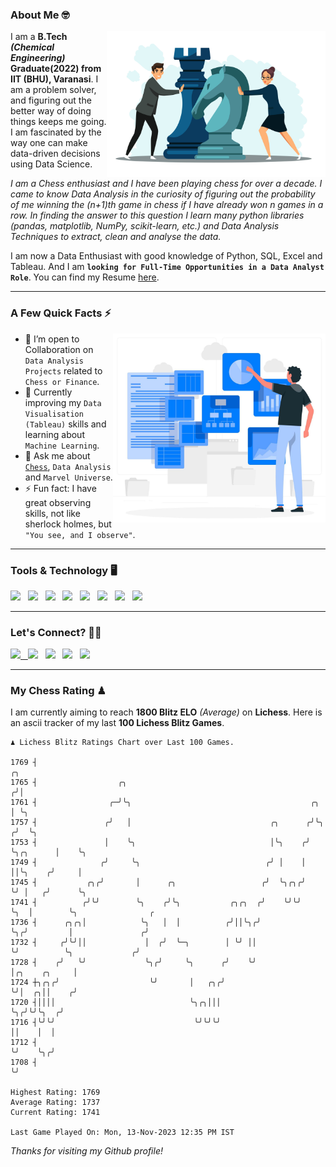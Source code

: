 ### About Me 🤓
<img align="right" alt="Coding" width="350" src="https://github.com/Laxman-Lakhan/Laxman-Lakhan/blob/master/Assets/Chess_Vector.jpg">   

I am a **B.Tech** _**(Chemical Engineering)**_ **Graduate(2022) from IIT (BHU), Varanasi**. I am a problem solver, and figuring out the better way of doing things keeps me going. I am fascinated by the way one can make data-driven decisions using Data Science. 

_I am a Chess enthusiast and I have been playing chess for over a decade. I came to know Data Analysis in the curiosity of figuring out the probability of me winning the (n+1)th game in chess if I have already won n games in a row. In finding the answer to this question I learn many python libraries (pandas, matplotlib, NumPy, scikit-learn, etc.) and Data Analysis Techniques to extract, clean and analyse the data._

I am now a Data Enthusiast with good knowledge of Python, SQL, Excel and Tableau. And I am **`looking for Full-Time Opportunities in a Data Analyst Role`**. You can find my Resume
 [here](https://drive.google.com/file/d/1UIOoogRLj5eGQFQBkuvMmTISZVdl2Ok7/view?usp=sharing).


---

### A Few Quick Facts ⚡️
<img align="right" alt="Coding" width="340" src="https://github.com/Laxman-Lakhan/Laxman-Lakhan/blob/master/Assets/Data_Vector.jpg">   

- 🤝 I’m open to Collaboration on `Data Analysis Projects` related to `Chess or Finance`.
- 📖 Currently improving my `Data Visualisation (Tableau)` skills and learning about `Machine Learning`.
- 💬 Ask me about [`Chess`](https://lichess.org/@/YourKingIsInDanger), `Data Analysis` and `Marvel Universe`.
- ⚡️ Fun fact: I have great observing skills, not like sherlock holmes, but `"You see, and I observe"`.

---
### Tools & Technology 🖥

<img src="https://img.shields.io/badge/Python-white?logo=Python&logoColor=ColorName&style=ShieldStyle" /> &nbsp;
<img src="https://img.shields.io/badge/MySQL-white?logo=MySQL&logoColor=ColorName&style=ShieldStyle" /> &nbsp;
<img src="https://img.shields.io/badge/Tableau-white?logo=Tableau&logoColor=ColorName&style=ShieldStyle" /> &nbsp;
<img src="https://img.shields.io/badge/Excel-white?logo=Microsoft+Excel&logoColor=196F3D&style=ShieldStyle" /> &nbsp;
<img src="https://img.shields.io/badge/Jupyter-white?logo=Jupyter&logoColor=ColorName&style=ShieldStyle" /> &nbsp;
<img src="https://img.shields.io/badge/pandas-white?logo=Pandas&logoColor=000080&style=ShieldStyle" /> &nbsp;
<img src="https://img.shields.io/badge/numpy-white?logo=Numpy&logoColor=85C1E9&style=ShieldStyle" /> &nbsp;
<img src="https://img.shields.io/badge/scikit learn-white?logo=Scikit+Learn&logoColor=ColorName&style=ShieldStyle" /> &nbsp;



---

### Let's Connect? 🫳🏻

<a href="mailto:laxmansingh.lakhan@gmail.com"> <img src="https://img.icons8.com/fluent/48/000000/gmail.png" width="3.5%"/> &nbsp;
[<img src="https://img.icons8.com/color/48/000000/linkedin.png" width="3.5%"/>](https://www.linkedin.com/in/laxman-lakhan/)  &nbsp;
[<img src="https://img.icons8.com/fluent/48/000000/facebook-new.png" width="3.5%"/>](https://www.facebook.com/s.laxmanlakhan/)  &nbsp;
[<img src="https://img.icons8.com/fluent/48/000000/instagram-new.png" width="3.5%"/>](https://www.instagram.com/laxman.lakhan/)  &nbsp;
[<img src="https://img.icons8.com/color/48/000000/twitter.png" width="3.5%"/>](https://twitter.com/laxman__lakhan)  &nbsp;

 ---
  
### My Chess Rating ♟
  
I am currently aiming to reach **1800 Blitz ELO** *(Average)* on **Lichess**. Here is an ascii tracker of my last **100 Lichess Blitz Games**.

  ```
  ♟︎ 𝙻𝚒𝚌𝚑𝚎𝚜𝚜 𝙱𝚕𝚒𝚝𝚣 𝚁𝚊𝚝𝚒𝚗𝚐𝚜 𝙲𝚑𝚊𝚛𝚝 𝚘𝚟𝚎𝚛 𝙻𝚊𝚜𝚝 𝟷00 𝙶𝚊𝚖𝚎𝚜.
  
1769 ┤                                                                           ╭╮
1765 ┤                  ╭╮                                                      ╭╯│
1761 ┤                ╭─╯╰╮                                        ╭╮           │ ╰╮
1757 ┤               ╭╯   │                               ╭╮      ╭╯╰╮         ╭╯  ╰╮
1753 ┤               │    ╰╮                              │╰╮    ╭╯  ╰╮╭╮      │    ╰╮
1749 ┤              ╭╯     ╰╮                            ╭╯ │    │    ││╰╮    ╭╯     │
1745 ┤           ╭╮╭╯       │      ╭╮                   ╭╯  ╰╮╭╮╭╯    ╰╯ │   ╭╯      ╰╮
1741 ┤          ╭╯╰╯        ╰╮    ╭╯╰╮           ╭╮╭╮  ╭╯    ╰╯╰╯        ╰╮  │        ╰╮                ╭
1736 ┤      ╭╮╭╮│            ╰╮   │  │          ╭╯││╰╮╭╯                  ╰╮╭╯         │               ╭╯
1732 ┤     ╭╯╰╯││             │  ╭╯  ╰─╮        │ ╰╯ ││                    ╰╯          ╰╮             ╭╯
1728 ┤    ╭╯   ╰╯             ╰╮╭╯     ╰╮      ╭╯    ╰╯                                 │╭╮    ╭╮     │
1724 ┼╮╭╮╭╯                    ╰╯       │   ╭╮╭╯                                        ╰╯│  ╭╮││    ╭╯
1720 ┤││││                              ╰╮╭╮│││                                           ╰╮╭╯╰╯╰╮  ╭╯
1716 ┤╰╯╰╯                               ╰╯╰╯╰╯                                            ││    │  │
1712 ┤                                                                                     ╰╯    ╰╮╭╯
1708 ┤                                                                                            ╰╯ 

Highest Rating: 1769
Average Rating: 1737
Current Rating: 1741 

Last Game Played On: Mon, 13-Nov-2023 12:35 PM IST
  ```
  
  
*Thanks for visiting my Github profile!*
